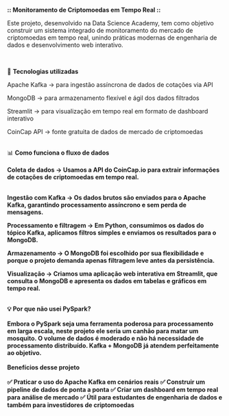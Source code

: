 <b>:: Monitoramento de Criptomoedas em Tempo Real ::</b>

Este projeto, desenvolvido na Data Science Academy, tem como objetivo construir um sistema integrado de monitoramento do mercado de criptomoedas em tempo real, unindo práticas modernas de engenharia de dados e desenvolvimento web interativo.

<br />

🔧 <b>Tecnologias utilizadas</b>

Apache Kafka → para ingestão assíncrona de dados de cotações via API

MongoDB → para armazenamento flexível e ágil dos dados filtrados

Streamlit → para visualização em tempo real em formato de dashboard interativo

CoinCap API → fonte gratuita de dados de mercado de criptomoedas

<br />
📊 <b>Como funciona o fluxo de dados</br>
<br />
Coleta de dados → Usamos a API do CoinCap.io para extrair informações de cotações de criptomoedas em tempo real.<br /><br />

Ingestão com Kafka → Os dados brutos são enviados para o Apache Kafka, garantindo processamento assíncrono e sem perda de mensagens.

Processamento e filtragem → Em Python, consumimos os dados do tópico Kafka, aplicamos filtros simples e enviamos os resultados para o MongoDB.

Armazenamento → O MongoDB foi escolhido por sua flexibilidade e porque o projeto demanda apenas filtragem leve antes da persistência.

Visualização → Criamos uma aplicação web interativa em Streamlit, que consulta o MongoDB e apresenta os dados em tabelas e gráficos em tempo real.

<br />
💡 <b>Por que não usei PySpark?</b>
<br /><br />
Embora o PySpark seja uma ferramenta poderosa para processamento em larga escala, neste projeto ele seria um canhão para matar um mosquito.
O volume de dados é moderado e não há necessidade de processamento distribuído. Kafka + MongoDB já atendem perfeitamente ao objetivo.
<br />
<br />
<b>Benefícios desse projeto</b>
<br /><br />
✅ Praticar o uso do Apache Kafka em cenários reais
✅ Construir um pipeline de dados de ponta a ponta
✅ Criar um dashboard em tempo real para análise de mercado
✅ Útil para estudantes de engenharia de dados e também para investidores de criptomoedas
